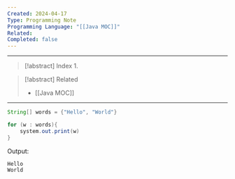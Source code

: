```yaml
---
Created: 2024-04-17
Type: Programming Note
Programming Language: "[[Java MOC]]"
Related: 
Completed: false
---
```

---

>[!abstract] Index
>1. 

>[!abstract] Related
>- [[Java MOC]]

---

```java
String[] words = {"Hello", "World"}

for (w : words){
	system.out.print(w)
}
```

Output:
```shell
Hello
World
```